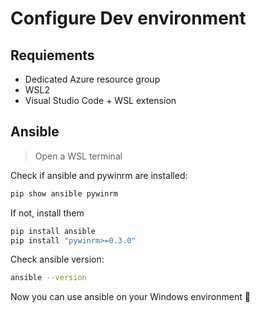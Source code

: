 # Configure Dev environment

## Requiements

- Dedicated Azure resource group
- WSL2
- Visual Studio Code + WSL extension

## Ansible

> Open a WSL terminal

Check if ansible and pywinrm are installed:

```bash
pip show ansible pywinrm
```

If not, install them

```bash
pip install ansible
pip install "pywinrm>=0.3.0"
```

Check ansible version:

```bash
ansible --version
```

Now you can use ansible on your Windows environment :clap:
